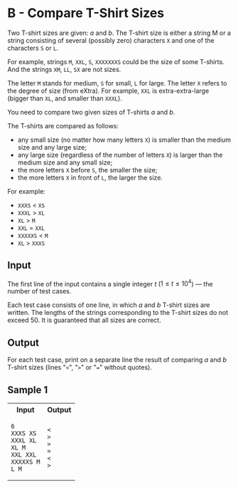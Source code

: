 # B - Compare T-Shirt Sizes

Two T-shirt sizes are given: $a$ and $b$. The T-shirt size is either a string M or a string consisting of several (possibly zero) characters `X` and one of the characters `S` or `L`.

For example, strings `M`, `XXL`, `S`, `XXXXXXXS` could be the size of some T-shirts. And the strings `XM`, `LL`, `SX` are not sizes.

The letter `M` stands for medium, `S` for small, `L` for large. The letter `X` refers to the degree of size (from eXtra). For example, `XXL` is extra-extra-large (bigger than `XL`, and smaller than `XXXL`).

You need to compare two given sizes of T-shirts $a$ and $b$.

The T-shirts are compared as follows:

- any small size (no matter how many letters `X`) is smaller than the medium size and any large size;
- any large size (regardless of the number of letters `X`) is larger than the medium size and any small size;
- the more letters `X` before `S`, the smaller the size;
- the more letters `X` in front of `L`, the larger the size.

For example:

- `XXXS` < `XS`
- `XXXL` > `XL`
- `XL` > `M`
- `XXL` = `XXL`
- `XXXXXS` < `M`
- `XL` > `XXXS`

## Input

The first line of the input contains a single integer $t$ ($1≤t≤10^4$) — the number of test cases.

Each test case consists of one line, in which $a$ and $b$ T-shirt sizes are written. The lengths of the strings corresponding to the T-shirt sizes do not exceed $50$. It is guaranteed that all sizes are correct.

## Output

For each test case, print on a separate line the result of comparing $a$ and $b$ T-shirt sizes (lines "`<`", "`>`" or "`=`" without quotes).

## Sample 1


<table>
<tr>
<th> Input </th> <th> Output </th>
</tr>
<tr>
<td>

```
6
XXXS XS
XXXL XL
XL M
XXL XXL
XXXXXS M
L M
```

</td>
<td>

```
<
>
>
=
<
>
```

</td>
</tr>
</table>